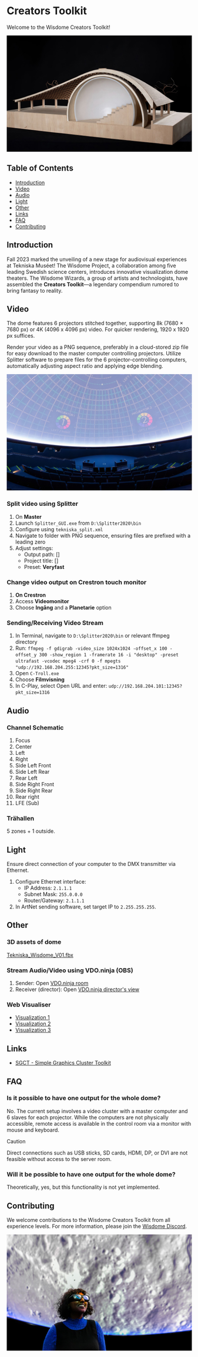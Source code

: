# Creators Toolkit

Welcome to the Wisdome Creators Toolkit!

![Wisdome](/media/wisdome-03.jpg)

## Table of Contents

-   [Introduction](#introduction)
-   [Video](#video)
-   [Audio](#audio)
-   [Light](#light)
-   [Other](#other)
-   [Links](#links)
-   [FAQ](#faq)
-   [Contributing](#contributing)

## Introduction

Fall 2023 marked the unveiling of a new stage for audiovisual experiences at Tekniska Muséet! The Wisdome Project, a collaboration among five leading Swedish science centers, introduces innovative visualization dome theaters. The Wisdome Wizards, a group of artists and technologists, have assembled the **Creators Toolkit**—a legendary compendium rumored to bring fantasy to reality.

## Video

The dome features 6 projectors stitched together, supporting 8k (7680 × 7680 px) or 4K (4096 x 4096 px) video. For quicker rendering, 1920 x 1920 px suffices.

Render your video as a PNG sequence, preferably in a cloud-stored zip file for easy download to the master computer controlling projectors. Utilize Splitter software to prepare files for the 6 projector-controlling computers, automatically adjusting aspect ratio and applying edge blending.

![Splitter](/media/wisdome-04.jpg)

### Split video using Splitter

1. On **Master**
2. Launch `Splitter_GUI.exe` from `D:\Splitter2020\bin`
3. Configure using `tekniska_split.xml`
4. Navigate to folder with PNG sequence, ensuring files are prefixed with a leading zero
5. Adjust settings:
    - Output path: []
    - Project title: []
    - Preset: **Veryfast**

### Change video output on Crestron touch monitor

1. **On Crestron**
2. Access **Videomonitor**
3. Choose **Ingång** and a **Planetarie** option

### Sending/Receiving Video Stream

1. In Terminal, navigate to `D:\Splitter2020\bin` or relevant ffmpeg directory
2. Run:
   `ffmpeg -f gdigrab -video_size 1024x1024 -offset_x 100 -offset_y 300 -show_region 1 -framerate 16 -i "desktop" -preset ultrafast -vcodec mpeg4 -crf 0 -f mpegts "udp://192.168.204.255:12345?pkt_size=1316"`
3. Open `C-Troll.exe`
4. Choose **Filmvisning**
5. In C-Play, select Open URL and enter: `udp://192.168.204.101:12345?pkt_size=1316`

## Audio

### Channel Schematic

1. Focus
2. Center
3. Left
4. Right
5. Side Left Front
6. Side Left Rear
7. Rear Left
8. Side Right Front
9. Side Right Rear
10. Rear right
11. LFE (Sub)

### Trähallen

5 zones + 1 outside.

## Light

Ensure direct connection of your computer to the DMX transmitter via Ethernet.

1. Configure Ethernet interface:
    - IP Address: `2.1.1.1`
    - Subnet Mask: `255.0.0.0`
    - Router/Gateway: `2.1.1.1`
2. In ArtNet sending software, set target IP to `2.255.255.255`.

## Other

### 3D assets of dome

[Tekniska_Wisdome_V01.fbx](files/Tekniska_Wisdome_V01.fbx)

### Stream Audio/Video using VDO.ninja (OBS)

1. Sender: Open [VDO.ninja room](https://vdo.ninja/v16/?room=Wisdome2023&hash=a3b1&view=)
2. Receiver (director): Open [VDO.ninja director's view](https://vdo.ninja/v16/?director=Wisdome2023&password=Wisdome2023)

### Web Visualiser

-   [Visualization 1](https://lab.possan.codes/wizdome/vis/1/index.html)
-   [Visualization 2](https://lab.possan.codes/wizdome/vis/2/index.html)
-   [Visualization 3](https://lab.possan.codes/wizdome/vis/3/index.html)

## Links

-   [SGCT - Simple Graphics Cluster Toolkit](https://github.com/sgct/sgct)

## FAQ

### Is it possible to have one output for the whole dome?

No. The current setup involves a video cluster with a master computer and 6 slaves for each projector. While the computers are not physically accessible, remote access is available in the control room via a monitor with mouse and keyboard.

> [!CAUTION]
> Direct connections such as USB sticks, SD cards, HDMI, DP, or DVI are not feasible without access to the server room.

### Will it be possible to have one output for the whole dome?

Theoretically, yes, but this functionality is not yet implemented.

## Contributing

We welcome contributions to the Wisdome Creators Toolkit from all experience levels. For more information, please join the [Wisdome Discord](https://discord.gg/r53hh4pw6y).

![Wisdome](/media/wisdome-01.jpg)